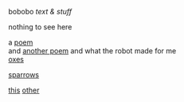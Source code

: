 bobobo *text & stuff*

nothing to see here

a [poem](Schratknie)  
and [another poem](Wandersmann)
and what the robot made for me  
[oxes](whattherobotmade/oxes)  

[sparrows](whattherobotmade/sparrows)  




[this](https://bobobo-git.github.io/readme/) [other](https://bobobo-git.github.io/hearme/)
